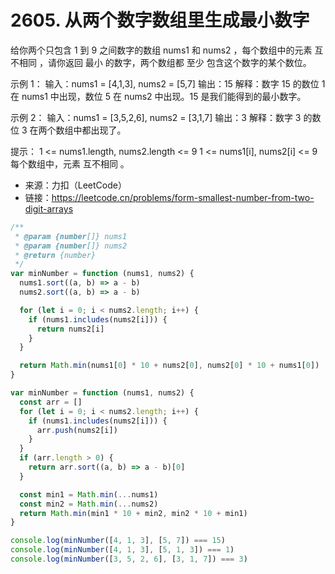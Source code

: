 # 2605. 从两个数字数组里生成最小数字

给你两个只包含 1 到 9 之间数字的数组 nums1 和 nums2 ，每个数组中的元素 互不相同 ，请你返回 最小 的数字，两个数组都 至少 包含这个数字的某个数位。

示例 1：
输入：nums1 = [4,1,3], nums2 = [5,7]
输出：15
解释：数字 15 的数位 1 在 nums1 中出现，数位 5 在 nums2 中出现。15 是我们能得到的最小数字。

示例 2：
输入：nums1 = [3,5,2,6], nums2 = [3,1,7]
输出：3
解释：数字 3 的数位 3 在两个数组中都出现了。

提示：
1 <= nums1.length, nums2.length <= 9
1 <= nums1[i], nums2[i] <= 9
每个数组中，元素 互不相同 。

- 来源：力扣（LeetCode）
- 链接：https://leetcode.cn/problems/form-smallest-number-from-two-digit-arrays

```javascript
/**
 * @param {number[]} nums1
 * @param {number[]} nums2
 * @return {number}
 */
var minNumber = function (nums1, nums2) {
  nums1.sort((a, b) => a - b)
  nums2.sort((a, b) => a - b)

  for (let i = 0; i < nums2.length; i++) {
    if (nums1.includes(nums2[i])) {
      return nums2[i]
    }
  }

  return Math.min(nums1[0] * 10 + nums2[0], nums2[0] * 10 + nums1[0])
}

var minNumber = function (nums1, nums2) {
  const arr = []
  for (let i = 0; i < nums2.length; i++) {
    if (nums1.includes(nums2[i])) {
      arr.push(nums2[i])
    }
  }
  if (arr.length > 0) {
    return arr.sort((a, b) => a - b)[0]
  }

  const min1 = Math.min(...nums1)
  const min2 = Math.min(...nums2)
  return Math.min(min1 * 10 + min2, min2 * 10 + min1)
}

console.log(minNumber([4, 1, 3], [5, 7]) === 15)
console.log(minNumber([4, 1, 3], [5, 1, 3]) === 1)
console.log(minNumber([3, 5, 2, 6], [3, 1, 7]) === 3)
```
